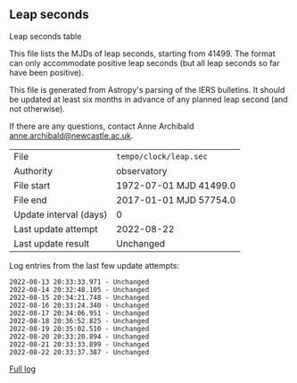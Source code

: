 
## Leap seconds

Leap seconds table

This file lists the MJDs of leap seconds, starting from 41499.
The format can only accommodate positive leap seconds (but all
leap seconds so far have been positive).

This file is generated from Astropy's parsing of the IERS
bulletins. It should be updated at least six months in advance
of any planned leap second (and not otherwise).

If there are any questions, contact Anne Archibald
<anne.archibald@newcastle.ac.uk>.

|     |     |
|:--- |:--- |
| File | `tempo/clock/leap.sec` |
| Authority | observatory |
| File start | 1972-07-01 MJD 41499.0 |
| File end | 2017-01-01 MJD 57754.0 |
| Update interval (days) | 0 |
| Last update attempt | 2022-08-22 |
| Last update result | Unchanged |

Log entries from the last few update attempts:
```
2022-08-13 20:33:33.971 - Unchanged
2022-08-14 20:32:48.105 - Unchanged
2022-08-15 20:34:21.748 - Unchanged
2022-08-16 20:33:24.340 - Unchanged
2022-08-17 20:34:06.951 - Unchanged
2022-08-18 20:36:52.825 - Unchanged
2022-08-19 20:35:02.510 - Unchanged
2022-08-20 20:33:20.894 - Unchanged
2022-08-21 20:33:33.899 - Unchanged
2022-08-22 20:33:37.387 - Unchanged
```
[Full log](https://raw.githubusercontent.com/ipta/pulsar-clock-corrections/main/log/tempo/clock/leap.sec.log)
